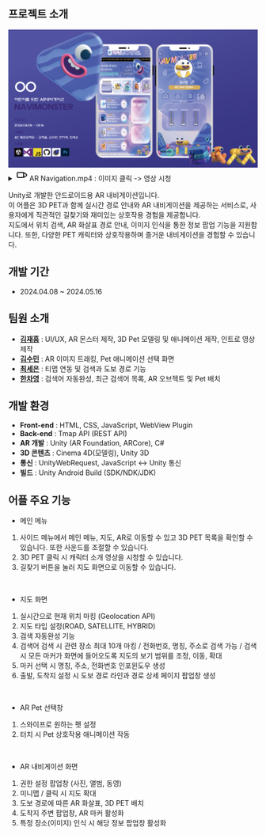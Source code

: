 ## 프로젝트 소개
<img src="https://github.com/CuteSeeun/Unity-AR-Navigation/blob/main/2_AR.pptx.png" alt="커버 이미지" width="950" />  

<details>
  <summary>
    <svg xmlns="http://www.w3.org/2000/svg" width="24" height="24" viewBox="0 0 24 24" fill="none" stroke="currentColor" stroke-width="2" stroke-linecap="round" stroke-linejoin="round">
  <rect x="3" y="7" width="13" height="10" rx="2" ry="2"></rect>
  <polygon points="16 7 22 11 22 13 16 17 16 7"></polygon>
</svg>
    AR Navigation.mp4  :  이미지 클릭 -> 영상 시청 
  </summary>
  
   [![유튜브 미리보기 이미지](https://img.youtube.com/vi/9ptV7AUB8UE/0.jpg)](https://www.youtube.com/watch?v=9ptV7AUB8UE&t=489s)
</details>  

Unity로 개발한 안드로이드용 AR 내비게이션입니다.  
이 어플은 3D PET과 함께 실시간 경로 안내와 AR 내비게이션을 제공하는 서비스로, 사용자에게 직관적인 길찾기와 재미있는 상호작용 경험을 제공합니다.  
지도에서 위치 검색, AR 화살표 경로 안내, 이미지 인식을 통한 정보 팝업 기능을 지원합니다. 또한, 다양한 PET 캐릭터와 상호작용하며 즐거운 내비게이션을 경험할 수 있습니다.  

## 개발 기간
- 2024.04.08 ~ 2024.05.16


## 팀원 소개
- **[김재흠](https://github.com/nasri016)** : UI/UX, AR 몬스터 제작, 3D Pet 모델링 및 애니메이션 제작, 인트로 영상 제작
- **[김수민](https://github.com/eneru7i)** : AR 이미지 트래킹, Pet 애니메이션 선택 화면
- **[최세은](https://github.com/CuteSeeun)** : 티맵 연동 및 검색과 도보 경로 기능 
- **[한차영](https://github.com/chayeong)** : 검색어 자동완성, 최근 검색어 목록, AR 오브젝트 및 Pet 배치


## 개발 환경
- **Front-end** : HTML, CSS, JavaScript, WebView Plugin
- **Back-end** : Tmap API (REST API)
- **AR 개발** : Unity (AR Foundation, ARCore), C#
- **3D 콘텐츠** : Cinema 4D(모델링), Unity 3D
- **통신** : UnityWebRequest, JavaScript <-> Unity 통신
- **빌드** : Unity Android Build (SDK/NDK/JDK)

## 어플 주요 기능
- 메인 메뉴  
1. 사이드 메뉴에서 메인 메뉴, 지도, AR로 이동할 수 있고 3D PET 목록을 확인할 수 있습니다. 또한 사운드를 조절할 수 있습니다.
2. 3D PET 클릭 시 캐릭터 소개 영상을 시청할 수 있습니다.
3. 길찾기 버튼을 눌러 지도 화면으로 이동할 수 있습니다.

<br>

- 지도 화면
1. 실시간으로 현재 위치 마킹 (Geolocation API)
2. 지도 타입 설정(ROAD, SATELLITE, HYBRID)
3. 검색 자동완성 기능
4. 검색어 검색 시 관련 장소 최대 10개 마킹 / 전화번호, 명칭, 주소로 검색 가능 / 검색 시 모든 마커가 화면에 들어오도록 지도의 보기 범위를 조정, 이동, 확대
5. 마커 선택 시 명칭, 주소, 전화번호 인포윈도우 생성
6. 출발, 도착지 설정 시 도보 경로 라인과 경로 상세 페이지 팝업창 생성

<br>

- AR Pet 선택창
1. 스와이프로 원하는 펫 설정
2. 터치 시 Pet 상호작용 애니메이션 작동

<br>

- AR 내비게이션 화면
1. 권한 설정 팝업창 (사진, 앨범, 동영)
2. 미니맵 / 클릭 시 지도 확대
3. 도보 경로에 따른 AR 화살표, 3D PET 배치
4. 도착지 주변 팝업창, AR 마커 활성화
5. 특정 장소(이미지) 인식 시 해당 정보 팝업창 활성화 
